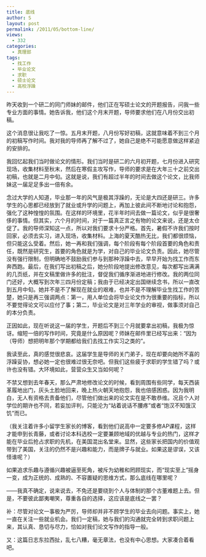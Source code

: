 ```yaml
---
title: 底线
author: S
layout: post
permalink: /2011/05/bottom-line/
views:
  - 332
categories:
  - 真理部
tags:
  - 找工作
  - 毕业论文
  - 求职
  - 硕士论文
  - 高校浮躁
---
```

昨天收到一个研二的同门师妹的邮件，他们正在写硕士论文的开题报告，问我一些专业方面的事情。她告诉我，他们这个月末开题，导师要求他们在八月份交出初稿。

这个消息很让我吃了一惊。五月末开题，八月份写好初稿，这就意味着不到三个月的初稿写作时间。我对我的导师再了解不过了，她自己是绝不可能愿意做这样紧迫的安排的。

我回忆起我们当时做论文的情形。我们当时是研二的六月初开题，七月份进入研究现场，收集材料至秋末，然后在寒假主攻写作，导师的要求是在大年三十之前交出初稿，也就是二月中旬。这就是说，我们有超过半年的时间去做这个论文，比我师妹这一届足足多出一倍有余。

念过大学的人知道，毕业那一年的风气是极其浮躁的，无论是大四还是研三。许多学生的心思都已经放到了就业或升学的问题上，再加上彼此间不断地讨论和抱怨，强化了这种惶惶的氛围。在这样的环境里，花半年时间去做一篇论文，似乎是很奢侈的事情。但其实，六个月的时间，对于一篇真正言之有物的论文来说，还是太仓促了。我的导师深知这一点，所以对我们要求十分严格。首先，暑假不许我们按时回家，必须去实习，进入现场，收集材料。上海的夏天酷热无比，我们都很烦恼，但只能这么受着。然后，她一再和我们强调，每个阶段有每个阶段首要的角色和责任，既然是研究生，首要的角色就是为学，对自己的毕业论文负责。因此，她尽管没有强行限制，但明确地不鼓励我们参与到那种浮躁中去，早早开始为找工作而东奔西跑。最后，在我们写出初稿之后，她分阶段地提出修改意见，每次都写出满满的几页纸，并在文稿里做许多的批注，督促我们循序渐进地进行修改。我的两位同门还好，大概写到次年三四月份定稿；我由于已经决定出国继续念书，所以一直改到五月中旬。她并不是不了解现在就业的艰难，也并不是不理解毕业生找工作的苦楚，她只是再三强调两点：第一，用人单位会将毕业论文作为很重要的指标，所以不要觉得论文可以应付了事；第二，毕业论文是对三年学业的审视，做事须对自己的本分负责。

正因如此，现在听说这一届的学生，开题后不到三个月就要拿出初稿，我极为惊讶。缩短一倍的写作时间，究竟是什么原因呢？师妹在邮件里已经写出来：“因为（导师）想把明年那个学期都给我们去找工作实习之类的”。

我读至此，真的感觉很悲哀。这届学生是导师的关门弟子，现在却要向她所不喜的浮躁妥协，想必她一定也很难过很无奈吧。但我们这些疲于求职的学生错了吗？或许也没有错。大环境如此，营营众生又当如何呢？

不禁又想到去年春天，那么严肃地修改论文的时候，看到周围有些同学，每天西装革履地出门，灰头土脸地回来，晚上热火朝天地抱怨，我也倍感困惑。因为我明白，无人有资格去责备他们，尽管他们做出来的论文实在是不敢恭维。况且个人对学位的期许也不同，若妄加评判，只能沦为“站着说话不腰疼”或者“饱汉不知饿汉饥”而已。

（我关注着许多小留学生家长的博客，看到他们说高中一定要多修AP课程，这样才能申到长青藤，或者讨论本科选校一定要兼顾地域的优越与专业的热门，这样才能在毕业后抢占求职的先机，在美国混出名堂来。显然，这些家长把国内的价值观带到了美国，关注的仍然不是兴趣和能力，而是牌子与就业。如果这是谬误，又该怪谁呢？）

如果追求乐趣与遵循兴趣被逼至死角，被斥为幼稚和罔顾现实，而“现实至上”摇身一变，成为正统的、成熟的、不容置疑的思维方式，那么底线在哪里呢？

——我真不确定，说来说去，不免还是要绕到个人与体制的那个古董难题上去。但是，不要彼此鄙夷嘲笑，尊重各自的选择，这应该是底线之一罢？

补：尽管对论文一事极为严厉，导师却并非不顾学生的毕业去向问题。事实上，她一直在关注一些就业机会。我们一定稿，她与我们的沟通就完全转到求职问题上来，其认真、恳切与尽力，恰如对我们论文写作的指导一般。

又：这篇日志东拉西扯，乱七八糟，毫无章法，也没有中心思想。大家凑合着看吧。